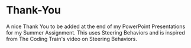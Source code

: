 # Thank-You
A nice Thank You to be added at the end of my PowerPoint Presentations for my Summer Assignment. 
This uses Steering Behaviors and is inspired from The Coding Train's video on Steering Behaviors.
